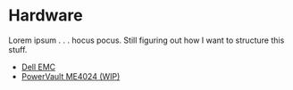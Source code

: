 # Hardware

Lorem ipsum . . . hocus pocus. Still figuring out how I want to structure this stuff.

- [Dell EMC](dell-emc.md)
- [PowerVault ME4024 (WIP)](powervault-me4024-draft.md)